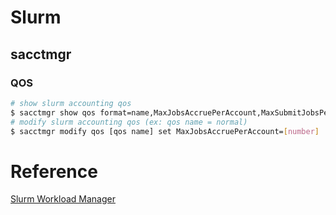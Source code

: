 # Slurm
## sacctmgr

### QOS
```sh
# show slurm accounting qos
$ sacctmgr show qos format=name,MaxJobsAccruePerAccount,MaxSubmitJobsPerAccount
# modify slurm accounting qos (ex: qos name = normal)
$ sacctmgr modify qos [qos name] set MaxJobsAccruePerAccount=[number]
```

# Reference
[Slurm Workload Manager][SWM]





[SWM]: <https://slurm.schedmd.com/documentation.html>
